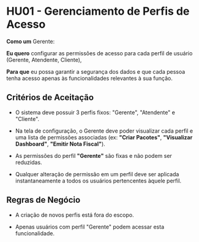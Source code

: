 # HU01 - Gerenciamento de Perfis de Acesso

**Como um** Gerente: 

**Eu quero** configurar as permissões de acesso para cada perfil de usuário (Gerente, Atendente, Cliente),  

**Para que** eu possa garantir a segurança dos dados e que cada pessoa tenha acesso apenas às funcionalidades relevantes à sua função.  

## Critérios de Aceitação

- O sistema deve possuir 3 perfis fixos: "Gerente", "Atendente" e "Cliente".  

- Na tela de configuração, o Gerente deve poder visualizar cada perfil e uma lista de permissões associadas (ex: **"Criar Pacotes"**, **"Visualizar Dashboard"**, **"Emitir Nota Fiscal"**).  

- As permissões do perfil **"Gerente"** são fixas e não podem ser reduzidas.  

- Qualquer alteração de permissão em um perfil deve ser aplicada instantaneamente a todos os usuários pertencentes àquele perfil.  

## Regras de Negócio

- A criação de novos perfis está fora do escopo.  

- Apenas usuários com perfil "Gerente" podem acessar esta funcionalidade.  
